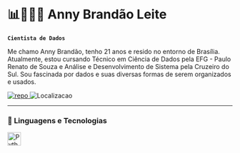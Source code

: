# 📊👩🏻‍💻 Anny Brandão Leite

**`Cientista de Dados`**

Me chamo Anny Brandão, tenho 21 anos e resido no entorno de Brasília. Atualmente, estou cursando Técnico em Ciência de Dados pela EFG - Paulo Renato de Souza e Análise e Desenvolvimento de Sistema pela Cruzeiro do Sul. Sou fascinada por dados e suas diversas formas de serem organizados e usados.

<p align="left">
    </a>
    <a href="https://github.com/annybrandao?tab=repositories">
        <img 
            alt="repo" 
            title="Meus Repositórios" 
            src="https://custom-icon-badges.demolab.com/badge/-Meus%20Projetos-blue?style=for-the-badge&logoColor=white&logo=repo"
        />
    </a>
    <a>
        <img 
            alt="Localizacao" 
            title="Minha localizacao" 
            src="https://custom-icon-badges.demolab.com/badge/Brasília - DF-purple?style=for-the-badge&labelColor=8418ac&logo=location&logoColor=white"
        />
    </a>
</p>

---
### 🤖 Linguagens e Tecnologias

<img 
    align="left" 
    alt="Python" 
    title="Python"
    width="30px" 
    style="padding-right: 10px;" 
    src="https://cdn.jsdelivr.net/gh/devicons/devicon@latest/icons/python/python-original.svg" 
/>
<br/>
<br/>
